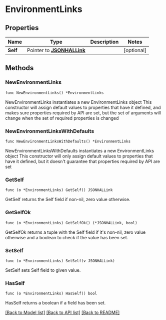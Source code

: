 # EnvironmentLinks

## Properties

Name | Type | Description | Notes
------------ | ------------- | ------------- | -------------
**Self** | Pointer to [**JSONHALLink**](JSONHALLink.md) |  | [optional] 

## Methods

### NewEnvironmentLinks

`func NewEnvironmentLinks() *EnvironmentLinks`

NewEnvironmentLinks instantiates a new EnvironmentLinks object
This constructor will assign default values to properties that have it defined,
and makes sure properties required by API are set, but the set of arguments
will change when the set of required properties is changed

### NewEnvironmentLinksWithDefaults

`func NewEnvironmentLinksWithDefaults() *EnvironmentLinks`

NewEnvironmentLinksWithDefaults instantiates a new EnvironmentLinks object
This constructor will only assign default values to properties that have it defined,
but it doesn't guarantee that properties required by API are set

### GetSelf

`func (o *EnvironmentLinks) GetSelf() JSONHALLink`

GetSelf returns the Self field if non-nil, zero value otherwise.

### GetSelfOk

`func (o *EnvironmentLinks) GetSelfOk() (*JSONHALLink, bool)`

GetSelfOk returns a tuple with the Self field if it's non-nil, zero value otherwise
and a boolean to check if the value has been set.

### SetSelf

`func (o *EnvironmentLinks) SetSelf(v JSONHALLink)`

SetSelf sets Self field to given value.

### HasSelf

`func (o *EnvironmentLinks) HasSelf() bool`

HasSelf returns a boolean if a field has been set.


[[Back to Model list]](../README.md#documentation-for-models) [[Back to API list]](../README.md#documentation-for-api-endpoints) [[Back to README]](../README.md)


